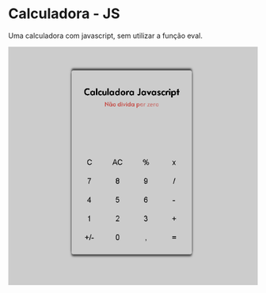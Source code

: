 # Calculadora - JS
Uma calculadora com javascript, sem utilizar a função eval.

<img src="/imagens/Calculadora.PNG">
